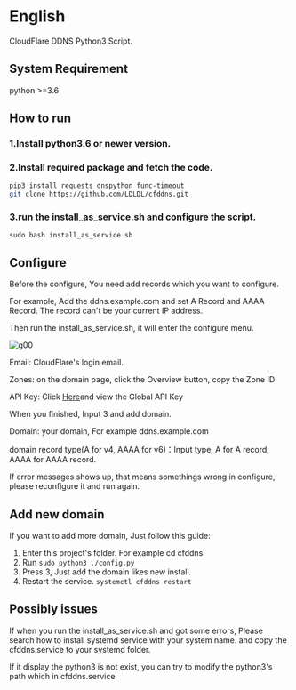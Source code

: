 # English

CloudFlare DDNS Python3 Script.

## System Requirement

python >=3.6

## How to run

### 1.Install python3.6 or newer version.

### 2.Install required package and fetch the code.

```bash
pip3 install requests dnspython func-timeout
git clone https://github.com/LDLDL/cfddns.git
```
### 3.run the install_as_service.sh and configure the script.

`sudo bash install_as_service.sh`

## Configure

Before the configure, You need add records which you want to configure.

For example, Add the ddns.example.com and set A Record and AAAA Record. The record can't be your current IP address.

Then run the install_as_service.sh, it will enter the configure menu.

![g00](https://user-images.githubusercontent.com/81149482/129917531-d499ae47-79ab-44b0-910b-e1f2a98fc68c.png)

Email: CloudFlare's login email.

Zones: on the domain page, click the Overview button, copy the Zone ID

API Key: Click [Here](https://dash.cloudflare.com/profile/api-tokens)and view the Global API Key

When you finished, Input 3 and add domain.

Domain: your domain, For example ddns.example.com

domain record type(A for v4, AAAA for v6)：Input type, A for A record, AAAA for AAAA record.

If error messages shows up, that means somethings wrong in configure, please reconfigure it and run again.

## Add new domain

If you want to add more domain, Just follow this guide:

1. Enter this project's folder. For example cd cfddns
2. Run `sudo python3 ./config.py`
3. Press 3, Just add the domain likes new install.
4. Restart the service. `systemctl cfddns restart`

## Possibly issues

If when you run the install_as_service.sh and got some errors, Please search how to install systemd service with your system name. and copy the cfddns.service to your systemd folder.

If it display the python3 is not exist, you can try to modify the python3's path which in cfddns.service
